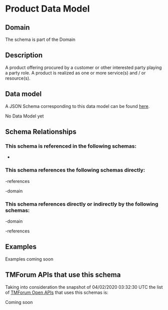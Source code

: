 # Product Data Model

## Domain

The  schema is part of the  Domain

## Description

A product offering procured by a customer or other interested party playing a party role. A product is realized as one or more service(s) and / or resource(s).

## Data model

A JSON Schema corresponding to this data model can be found
[here](https://github.com/tmforum-rand/schemas/blob/candidates/Product/Product.schema.json).

No Data Model yet

## Schema Relationships

### This schema is referenced in the following schemas:

-

### This schema references the following schemas directly:

-references

-domain

### This schema references directly or indirectly by the following schemas:

-domain

-references



## Examples

Examples coming soon

## TMForum APIs that use this schema

Taking into consideration the snapshot of 04/02/2020 03:32:30 UTC the list of [TMForum Open APIs](https://www.tmforum.org/open-apis/) that uses this schemas is:

Coming soon